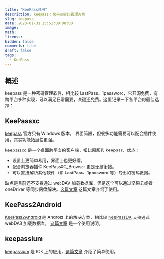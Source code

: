 ```yaml
---
title: "KeePass使用"
description: keepass：快平台密码管理方案
slug: keepass
date: 2023-01-31T15:51:09+08:00
image:
math:
license:
hidden: false
comments: true
draft: false
tags:
  - KeePass
---
```


## 概述

keepass 是一种密码管理软件，相比较 LastPass、1password，它开源免费，有跨平台多种实现，可以满足日常需要，关键还免费。这里记录一下各平台的最佳选择：

## KeePassxc

[keepass](https://keepass.info/) 官方只有 Windows 版本， 界面简陋，但很多功能需要可以配合插件使用，其实功能拓展性更强。

[keepassxc](https://keepassxc.org/) 是一个桌面跨平台的客户端，相比原版的 keepass，优点：

- 设置上更简单易用，界面上也更好看。
- 配合浏览器插件 KeePassXC_Browser 更是无缝衔接。
- 可以直接解析其他软件（如 LastPass、1password 等）导出的密码数据。

缺点是目前还不支持通过 webDAV 加载数据库，但是这个可以通过坚果云或者 oneDriver 等同步网盘解决。[这篇文章](https://mephisto.cc/tech/keepassxc/) 这篇文章介绍了使用。

## KeePass2Android

[KeePass2Android](https://github.com/PhilippC/keepass2android) 是 Android 上的解决方案，相比较 [KeePassDX](https://www.keepassdx.com/) 支持通过 webDAB 加载数据库。 [这篇文章](https://github.com/1688aa/KeePass-Instructions-for-use/blob/master/%E5%AE%89%E5%8D%93%E7%89%88%E4%BD%BF%E7%94%A8%E8%AF%B4%E6%98%8E/%E5%AE%89%E5%8D%93%E7%89%88%E4%BD%BF%E7%94%A8%E8%AF%B4%E6%98%8E.md) 是一个使用说明。

## keepassium

[keepassium](https://www.appinn.com/keepassium-for-ios/) 是 IOS 上的应用，[这篇文章](https://www.appinn.com/keepassium-for-ios/) 介绍了简单使用。
